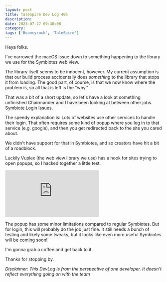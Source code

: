 ```yaml
---
layout: post
title: TaleSpire Dev Log 406
description:
date: 2023-07-27 09:30:08
category:
tags: ['Bouncyrock', 'TaleSpire']
---
```


Heya folks. 

I've narrowed the macOS issue down to something happening to the library we use for the Symbiotes web view.

The library itself seems to be innocent, however. My current assumption is that our build process accidentally does *something* to the library that stops it from loading. The good part, of course, is that we now know where the problem is, so all that is left is the "why."

That was a bit of a short update, so let's have a look at something unfinished Chairmander and I have been looking at between other jobs. Symbiote Login Issues.

The speedy explanation is: Lots of websites use other services to handle their login. That often requires some kind of popup where you log in to that service (e.g. google), and then you get redirected back to the site you cared about.

We didn't have support for that in Symbiotes, and so creators have hit a bit of a roadblock.

Luckily Vuplex (the web view library we use) has a hook for sites trying to open popups, so I hacked together a little test.

<iframe class="video" src="https://www.youtube.com/embed/LJPKTJ8LVwo" allow="accelerometer; autoplay; clipboard-write; encrypted-media; gyroscope; picture-in-picture" allowfullscreen="" frameborder="0"></iframe>

The popup has some minor limitations compared to regular Symbiotes. But for login, this will probably do the job just fine. It still needs a bunch of testing and likely some tweaks, but it looks like even more useful Symbiotes will be coming soon!

I'm gonna grab a coffee and get back to it.

Thanks for stopping by.

*Disclaimer: This DevLog is from the perspective of one developer. It doesn't reflect everything going on with the team*

